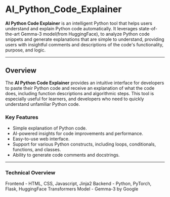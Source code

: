 # AI_Python_Code_Explainer

**AI Python Code Explainer** is an intelligent Python tool that helps users understand and explain Python code automatically. It leverages state-of-the-art Gemma-3 model(from HuggingFace), to analyze Python code snippets and generate explanations that are simple to understand, providing users with insightful comments and descriptions of the code's functionality, purpose, and logic.

---

## Overview

The **AI Python Code Explainer** provides an intuitive interface for developers to paste their Python code and receive an explanation of what the code does, including function descriptions and algorithmic steps. This tool is especially useful for learners, and developers who need to quickly understand unfamiliar Python code.

### Key Features
- Simple explanation of Python code.
- AI-powered insights for code improvements and performance.
- Easy-to-use web interface.
- Support for various Python constructs, including loops, conditionals, functions, and classes.
- Ability to generate code comments and docstrings.

---

### Technical Overview

Frontend - HTML, CSS, Javascript, Jinja2
Backend - Python, PyTorch, Flask, HuggingFace Transformers
Model - Gemma-3 by Google


